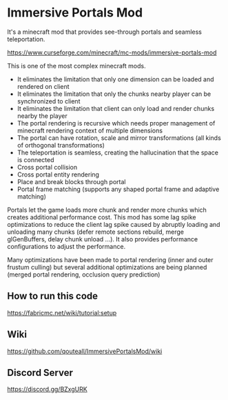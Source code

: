 # Immersive Portals Mod

It's a minecraft mod that provides see-through portals and seamless teleportation.

https://www.curseforge.com/minecraft/mc-mods/immersive-portals-mod

This is one of the most complex minecraft mods.
* It eliminates the limitation that only one dimension can be loaded and rendered on client
* It eliminates the limitation that only the chunks nearby player can be synchronized to client
* It eliminates the limitation that client can only load and render chunks nearby the player
* The portal rendering is recursive which needs proper management of minecraft rendering context of multiple dimensions
* The portal can have rotation, scale and mirror transformations (all kinds of orthogonal transformations)
* The teleportation is seamless, creating the hallucination that the space is connected
* Cross portal collision
* Cross portal entity rendering
* Place and break blocks through portal
* Portal frame matching (supports any shaped portal frame and adaptive matching)

Portals let the game loads more chunk and render more chunks which creates additional performance cost.
This mod has some lag spike optimizations to reduce the client lag spike caused by abruptly loading
 and unloading many chunks (defer remote sections rebuild, merge glGenBuffers, delay chunk unload ...).
 It also provides performance configurations to adjust the performance.

Many optimizations have been made to portal rendering (inner and outer frustum culling) but several additional
 optimizations are being planned (merged portal rendering, occlusion query prediction)

## How to run this code
https://fabricmc.net/wiki/tutorial:setup

## Wiki
https://github.com/qouteall/ImmersivePortalsMod/wiki

## Discord Server
https://discord.gg/BZxgURK
